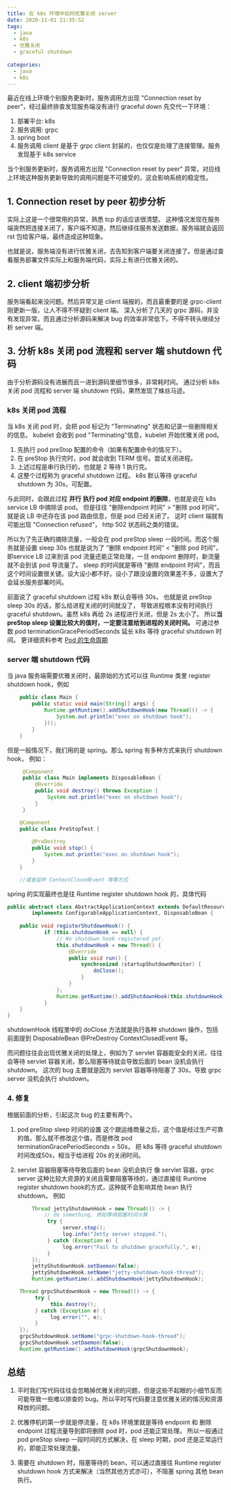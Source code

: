 ```yaml
---
title: 在 k8s 环境中如何优雅关闭 server
date: 2020-11-01 21:35:52
tags:
  - java
  - k8s
  - 优雅关闭
  - graceful shutdown
  
categories:
  - java
  - k8s
---
```


最近在线上环境个别服务更新时，服务调用方出现 "Connection reset by peer"，经过最终排查发现服务端没有进行 graceful down
先交代一下环境：
1. 部署平台: k8s
2. 服务调用: grpc
3. spring boot
4. 服务调用 client 是基于 grpc client 封装的，也仅仅是处理了连接管理。服务发现基于 k8s service 

<!-- more -->

当个别服务更新时，服务调用方出现 "Connection reset by peer" 异常，对应线上环境这种服务更新导致的调用问题是不可接受的，这会影响系统的稳定性。

## 1. Connection reset by peer 初步分析
实际上这是一个很常用的异常，熟悉 tcp 的话应该很清楚。
这种情况发现在服务端突然把连接关闭了，客户端不知道，然后继续往服务发送数据，服务端就会返回 rst 包给客户端，最终造成这种现象。

也就是说，服务端没有进行优雅关闭，去告知到客户端要关闭连接了。但是通过查看服务部署文件实际上和服务端代码，实际上有进行优雅关闭的。

## 2. client 端初步分析
服务端看起来没问题。然后异常又是 client 端报的，而且最重要的是 grpc-client 刚更新一版，让人不得不怀疑到 client 端。
深入分析了几天的 grpc 源码，并没有发现异常。而且通过分析源码来解决 bug 的效率非常低下。不得不转头继续分析 server 端。
  
## 3. 分析 k8s 关闭 pod 流程和 server 端 shutdown 代码
由于分析源码没有进展而且一进到源码里细节很多，非常耗时间。
通过分析 k8s 关闭 pod 流程和 server 端 shutdown 代码，果然发现了蛛丝马迹。
  
###  k8s 关闭 pod 流程
当 k8s 关闭 pod 时，会把 pod 标记为 "Terminating" 状态和记录一些删除相关的信息。 kubelet 会收到 pod "Terminating"信息，kubelet 开始优雅关闭 pod。
  1. 先执行 pod preStop 配置的命令（如果有配置命令的情况下）。
  2. 在 preStop 执行完时，pod 就会收到 TERM 信号。尝试关闭进程。
  3. 上述过程是串行执行的，也就是 2 等待 1 执行完。
  4. 这整个过程称为 graceful shutdown 过程。 k8s 默认等待 graceful shutdown 为 30s，可配置。
  
  与此同时，会跟此过程 **并行**  **执行 pod 对应 endpoint 的删除**，也就是说在 k8s service LB 中摘除该 pod。
  但是往往 "删除endpoint 时间" > "删除 pod 时间"。 就是说 LB 中还存在该 pod 路由信息，但是 pod 已经关闭了。
  这时 client 端就有可能出现 "Connection refused"， http 502 状态码之类的错误。
  
  所以为了先正确的摘除流量，一般会在 pod preStop sleep 一段时间。而这个服务就是设置 sleep 30s
  也就是说为了 "删除 endpoint 时间" < "删除 pod 时间"，即service LB 过来到该 pod 流量还能正常处理，一旦 endpoint 删除时，新流量就不会到该 pod 导流量了。 
  sleep 的时间就是等待 "删除 endpoint 时间"，而且这个时间设置很关键。设大设小都不好。设小了跟没设置的效果差不多，设置大了会延长服务部署时间。
  
  前面说了 graceful shutdown 过程 k8s 默认会等待 30s， 也就是说 preStop sleep 30s 的话，那么给进程关闭的时间就没了，
  导致进程根本没有时间执行 graceful shutdown。虽然 k8s 再给 2s 进程进行关闭，但是 2s 太小了。
  所以**当 preStop sleep 设置比较大的值时，一定要注意给到进程的关闭时间。** 可通过参数 pod terminationGracePeriodSeconds 延长 k8s 等待 graceful shutdown 时间。
  更详细资料参考 [Pod 的生命周期](https://kubernetes.io/zh/docs/concepts/workloads/pods/pod-lifecycle/#pod-termination)
  
  
### server 端 shutdown 代码
当 java 服务端需要优雅关闭时，最原始的方式可以往 Runtime 类里 register shutdown hook，例如
```java
    public class Main {
        public static void main(String[] args) {
            Runtime.getRuntime().addShutdownHook(new Thread(() -> {
                System.out.println("exec on shutdown hook");
            }));
        }
    }
```

但是一般情况下，我们用的是 spring。那么 spring 有多种方式来执行 shutdown hook， 例如：
```java
     @Component
     public class Main implements DisposableBean {
         @Override
         public void destroy() throws Exception {
             System.out.println("exec on shutdown hook");
         }
     }

    @Component
    public class PreStopTest {
    
        @PreDestroy
        public void stop() {
            System.out.println("exec on shutdown hook");
        }
    }

    //或者监听 ContextClosedEvent 等等方式
```

spring 的实现最终也是往 Runtime register shutdown hook 的，具体代码
```java
public abstract class AbstractApplicationContext extends DefaultResourceLoader
		implements ConfigurableApplicationContext, DisposableBean {
        
    public void registerShutdownHook() {
		    if (this.shutdownHook == null) {
		    	// No shutdown hook registered yet.
		    	this.shutdownHook = new Thread() {
		    		@Override
		    		public void run() {
		    			synchronized (startupShutdownMonitor) {
		    				doClose();
		    			}
		    		}
		    	};
		    	Runtime.getRuntime().addShutdownHook(this.shutdownHook);
		    }
	}
}

```

shutdownHook 线程里中的 doClose 方法就是执行各种 shutdown 操作，包括前面提到 DisposableBean 
@PreDestroy ContextClosedEvent 等。

而问题往往会出现优雅关闭的处理上，例如为了 servlet 容器能安全的关闭，往往会等待 servlet 容器关闭，那么阻塞等待就会导致后面的 bean 没机会执行 shutdown。
这次的 bug 主要就是因为 servlet 容器等待阻塞了 30s，导致 grpc server 没机会执行 shutdown。


### 4. 修复
根据前面的分析，引起这次 bug 的主要有两个。
1. pod preStop sleep 时间的设置
   这个跟运维商量之后，这个值是经过生产可靠的值。那么就不修改这个值，而是修改 pod terminationGracePeriodSeconds = 50s，
   把 k8s 等待 graceful shutdown 时间改成50s，相当于给进程 20s 的关闭时间。

2. servlet 容器阻塞等待导致后面的 bean 没机会执行
   像 servlet 容器，grpc server 这种比较大资源的关闭且需要阻塞等待的，通过直接往 Runtime register 
   shutdown hook的方式，这种就不会影响其他 bean 执行 shutdown。 例如
   
```java  
        Thread jettyShutdownHook = new Thread(() -> {
            // do something, 例如等待阻塞时间计算
             try {
                  server.stop();
                  log.info("Jetty server stopped.");
             } catch (Exception e) {
                  log.error("Fail to shutdown gracefully.", e);
             }
        });
        jettyShutdownHook.setDaemon(false);
        jettyShutdownHook.setName("jetty-shutdown-hook-thread");
        Runtime.getRuntime().addShutdownHook(jettyShutdownHook);
```

```java
    Thread grpcShutdownHook = new Thread(() -> {
         try {
              this.destroy();
         } catch (Exception e) {
              log.error("", e);
         }
    });
    grpcShutdownHook.setName("grpc-shutdown-hook-thread");
    grpcShutdownHook.setDaemon(false);
    Runtime.getRuntime().addShutdownHook(grpcShutdownHook);
```

## 总结
1. 平时我们写代码往往会忽略掉优雅关闭的问题，但是这些不起眼的小细节反而可能导致一些难以排查的 
bug。所以平时写代码要注意优雅关闭的情况和资源释放的问题。

2. 优雅停机的第一步就是停流量，在 k8s 环境里就是等待 endpoint 和 删除 endpoint 过程流量导到即将删除 
pod 时，pod 还能正常处理。 所以一般通过 pod preStop sleep 一段时间的方式解决，在 sleep 时期，pod 还是正常运行的，即能正常处理流量。   

3. 需要在 shutdown 时，阻塞等待的 bean，可以通过直接往 Runtime register shutdown hook 方式来解决（当然其他方式亦可），不阻塞 spring 其他 bean 执行。
   



